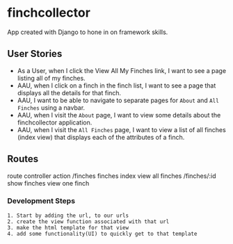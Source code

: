 # finchcollector

App created with Django to hone in on framework skills.


## User Stories
- As a User, when I click the View All My Finches link, I want to see a page listing all of my finches.
- AAU, when I click on a finch in the finch list, I want to see a page that displays all the details for that finch.
- AAU, I want to be able to navigate to separate pages for `About` and `All Finches` using a navbar.
- AAU, when I visit the `About` page, I want to view some details about the finchcollector application.
- AAU, when I visit the `All Finches` page, I want to view a list of all finches (index view) that displays each of the attributes of a finch.



## Routes

route controller action 
/finches  finches index view all finches
/finches/:id show finches view one finch


### Development Steps

    1. Start by adding the url, to our urls
    2. create the view function associated with that url
    3. make the html template for that view
    4. add some functionality(UI) to quickly get to that template
